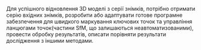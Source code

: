 Для успішного відновлення 3D моделі з серії знімків, потрібно отримати серію вхідних знімків, розробити або адаптувати готове програмне забезпечення для швидкого маркування ключових точок та управління ланцюгами точок(частини SfM, що залишаються неавтоматизованими), провести обробку результатів, описати порівняти результати дослідження з іншими методами.